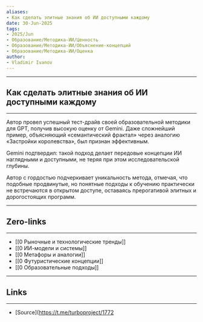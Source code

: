 ```yaml
---
aliases: 
- Как сделать элитные знания об ИИ доступными каждому 
date: 30-Jun-2025
tags:
- 2025/Jun
- Образование/Методика-ИИ/Ценность
- Образование/Методика-ИИ/Объяснение-концепций
- Образование/Методика-ИИ/Оценка
author:
- Vladimir Ivanov
---
```

-----
##  Как сделать элитные знания об ИИ доступными каждому 
-----
Автор провел успешный тест-драйв своей образовательной методики для GPT, получив высокую оценку от Gemini. Даже сложнейший пример, объясняющий «семантический фрактал» через аналогию «Застройки королевства», был признан эффективным.

Gemini подтвердил: такой подход делает передовые концепции ИИ наглядными и доступными, не теряя при этом исследовательской глубины. 

Автор с гордостью подчеркивает уникальность метода, отмечая, что подобные продвинутые, но понятные подходы к обучению практически не встречаются в открытом доступе, оставаясь прерогативой элитных и дорогостоящих программ.

---
## Zero-links
---
- [[0 Рыночные и технологические тренды]]
- [[0 ИИ-модели и системы]]
- [[0 Метафоры и аналогии]]
- [[0 Футуристические концепции]]
- [[0 Образовательные подходы]]

---
## Links
---
- [Source](https://t.me/turboproject/1772